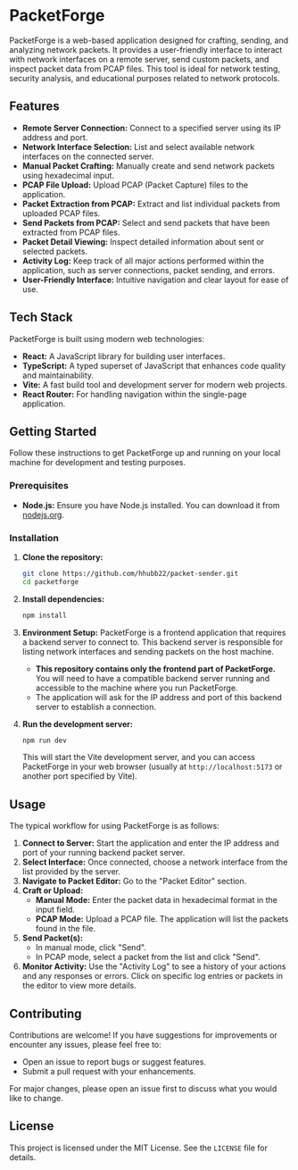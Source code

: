 # PacketForge

PacketForge is a web-based application designed for crafting, sending, and analyzing network packets. It provides a user-friendly interface to interact with network interfaces on a remote server, send custom packets, and inspect packet data from PCAP files. This tool is ideal for network testing, security analysis, and educational purposes related to network protocols.

## Features

*   **Remote Server Connection:** Connect to a specified server using its IP address and port.
*   **Network Interface Selection:** List and select available network interfaces on the connected server.
*   **Manual Packet Crafting:** Manually create and send network packets using hexadecimal input.
*   **PCAP File Upload:** Upload PCAP (Packet Capture) files to the application.
*   **Packet Extraction from PCAP:** Extract and list individual packets from uploaded PCAP files.
*   **Send Packets from PCAP:** Select and send packets that have been extracted from PCAP files.
*   **Packet Detail Viewing:** Inspect detailed information about sent or selected packets.
*   **Activity Log:** Keep track of all major actions performed within the application, such as server connections, packet sending, and errors.
*   **User-Friendly Interface:** Intuitive navigation and clear layout for ease of use.

## Tech Stack

PacketForge is built using modern web technologies:

*   **React:** A JavaScript library for building user interfaces.
*   **TypeScript:** A typed superset of JavaScript that enhances code quality and maintainability.
*   **Vite:** A fast build tool and development server for modern web projects.
*   **React Router:** For handling navigation within the single-page application.

## Getting Started

Follow these instructions to get PacketForge up and running on your local machine for development and testing purposes.

### Prerequisites

*   **Node.js:** Ensure you have Node.js installed. You can download it from [nodejs.org](https://nodejs.org/).

### Installation

1.  **Clone the repository:**
    ```bash
    git clone https://github.com/hhubb22/packet-sender.git
    cd packetforge
    ```

2.  **Install dependencies:**
    ```bash
    npm install
    ```

3.  **Environment Setup:**
    PacketForge is a frontend application that requires a backend server to connect to. This backend server is responsible for listing network interfaces and sending packets on the host machine.
    *   **This repository contains only the frontend part of PacketForge.** You will need to have a compatible backend server running and accessible to the machine where you run PacketForge.
    *   The application will ask for the IP address and port of this backend server to establish a connection.

4.  **Run the development server:**
    ```bash
    npm run dev
    ```
    This will start the Vite development server, and you can access PacketForge in your web browser (usually at `http://localhost:5173` or another port specified by Vite).

## Usage

The typical workflow for using PacketForge is as follows:

1.  **Connect to Server:** Start the application and enter the IP address and port of your running backend packet server.
2.  **Select Interface:** Once connected, choose a network interface from the list provided by the server.
3.  **Navigate to Packet Editor:** Go to the "Packet Editor" section.
4.  **Craft or Upload:**
    *   **Manual Mode:** Enter the packet data in hexadecimal format in the input field.
    *   **PCAP Mode:** Upload a PCAP file. The application will list the packets found in the file.
5.  **Send Packet(s):**
    *   In manual mode, click "Send".
    *   In PCAP mode, select a packet from the list and click "Send".
6.  **Monitor Activity:** Use the "Activity Log" to see a history of your actions and any responses or errors. Click on specific log entries or packets in the editor to view more details.

## Contributing

Contributions are welcome! If you have suggestions for improvements or encounter any issues, please feel free to:

*   Open an issue to report bugs or suggest features.
*   Submit a pull request with your enhancements.

For major changes, please open an issue first to discuss what you would like to change.

## License

This project is licensed under the MIT License. See the `LICENSE` file for details.
